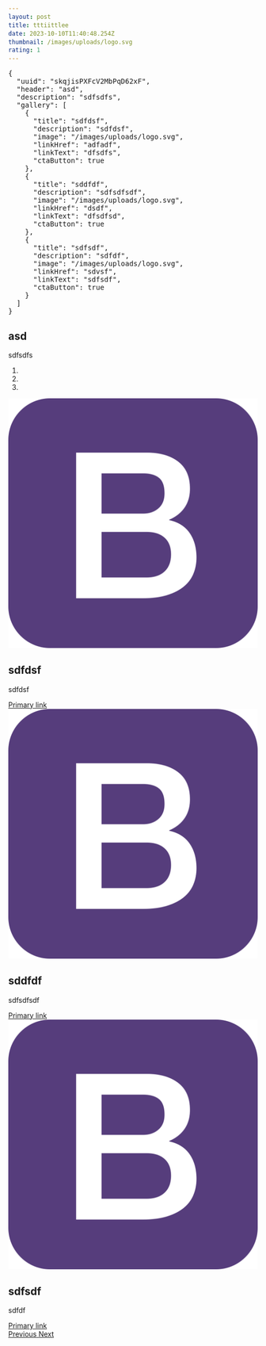 ```yaml
---
layout: post
title: tttiittlee
date: 2023-10-10T11:40:48.254Z
thumbnail: /images/uploads/logo.svg
rating: 1
---
```

<section carousel-single>
        <div class="carousel carousel-single slide" id="skqjisPXFcV2MbPqD62xF"  data-ride="carousel">
            <pre>{
  "uuid": "skqjisPXFcV2MbPqD62xF",
  "header": "asd",
  "description": "sdfsdfs",
  "gallery": [
    {
      "title": "sdfdsf",
      "description": "sdfdsf",
      "image": "/images/uploads/logo.svg",
      "linkHref": "adfadf",
      "linkText": "dfsdfs",
      "ctaButton": true
    },
    {
      "title": "sddfdf",
      "description": "sdfsdfsdf",
      "image": "/images/uploads/logo.svg",
      "linkHref": "dsdf",
      "linkText": "dfsdfsd",
      "ctaButton": true
    },
    {
      "title": "sdfsdf",
      "description": "sdfdf",
      "image": "/images/uploads/logo.svg",
      "linkHref": "sdvsf",
      "linkText": "sdfsdf",
      "ctaButton": true
    }
  ]
}</pre>
            <div className="carousel-header"><h1>asd</h1></div><div className="carousel-description"><p>sdfsdfs</p></div><ol class="carousel-indicators"><li data-target="#skqjisPXFcV2MbPqD62xF" data-slide-to="0" class="active"></li><li data-target="#skqjisPXFcV2MbPqD62xF" data-slide-to="1" ></li><li data-target="#skqjisPXFcV2MbPqD62xF" data-slide-to="2" ></li>
            </ol>
            <div class="carousel-inner"><div class="carousel-item"><img class="carousel-image d-block w-100" src="/images/logo.svg" alt="First slide"><div class="carousel-item-content"><div className="carousel-title"><h1>sdfdsf</h1></div><div className="carousel-description"><p>sdfdsf</p></div><a href="adfadf" class="carousel-link btn btn-primary">Primary link</a></div></div>
                <div class="carousel-item"><img class="carousel-image d-block w-100" src="/images/logo.svg" alt="First slide"><div class="carousel-item-content"><div className="carousel-title"><h1>sddfdf</h1></div><div className="carousel-description"><p>sdfsdfsdf</p></div><a href="dsdf" class="carousel-link btn btn-primary">Primary link</a></div></div>
                <div class="carousel-item"><img class="carousel-image d-block w-100" src="/images/logo.svg" alt="First slide"><div class="carousel-item-content"><div className="carousel-title"><h1>sdfsdf</h1></div><div className="carousel-description"><p>sdfdf</p></div><a href="sdvsf" class="carousel-link btn btn-primary">Primary link</a></div></div>
                </div>
            <a class="carousel-control-prev" href="#skqjisPXFcV2MbPqD62xF" role="button" data-slide="prev">
                <span class="carousel-control-prev-icon" aria-hidden="true"></span>
                <span class="sr-only">Previous</span>
            </a>
            <a class="carousel-control-next" href="#skqjisPXFcV2MbPqD62xF" role="button" data-slide="next">
                <span class="carousel-control-next-icon" aria-hidden="true"></span>
                <span class="sr-only">Next</span>
            </a>
        </div>
                        </section>